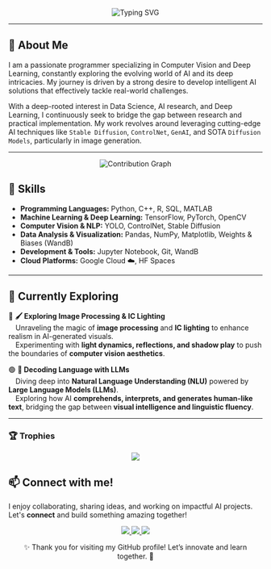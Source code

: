 <p align="center">
  <img src="https://readme-typing-svg.demolab.com?font=Fira+Code&size=40&pause=1000&color=FFFFFF&center=true&vCenter=true&width=1000&height=80&lines=Hello+there%2C+I+am+Subhansh+Malviya" alt="Typing SVG" />
</p>

---
## 🚀 About Me  
I am a passionate programmer specializing in Computer Vision and Deep Learning, constantly exploring the evolving world of AI and its deep intricacies. My journey is driven by a strong desire to develop intelligent AI solutions that effectively tackle real-world challenges.

With a deep-rooted interest in Data Science, AI research, and Deep Learning, I continuously seek to bridge the gap between research and practical implementation. My work revolves around leveraging cutting-edge AI techniques like `Stable Diffusion`, `ControlNet`, `GenAI`, and SOTA `Diffusion Models`, particularly in image generation.

---
<p align="center">
  <img src="https://github-readme-activity-graph.vercel.app/graph?username=subh-775&theme=react-dark&hide_border=true&custom_title=Contribution%20Graph&area=true&point=false&line=31C442&area_color=21914A" alt="Contribution Graph"/>
</p>

## 🎯 Skills  
- **Programming Languages:** Python, C++, R, SQL, MATLAB  
- **Machine Learning & Deep Learning:** TensorFlow, PyTorch, OpenCV  
- **Computer Vision & NLP:** YOLO, ControlNet, Stable Diffusion  
- **Data Analysis & Visualization:** Pandas, NumPy, Matplotlib, Weights & Biases (WandB)  
- **Development & Tools:** Jupyter Notebook, Git, WandB 
- **Cloud Platforms:** Google Cloud ☁️, HF Spaces  

---

## 🌟 Currently Exploring  

🔴 **🖌️ Exploring Image Processing & IC Lighting**  
&emsp;Unraveling the magic of **image processing** and **IC lighting** to enhance realism in AI-generated visuals.  
&emsp;Experimenting with **light dynamics, reflections, and shadow play** to push the boundaries of **computer vision aesthetics**.  

🟢 **🤖 Decoding Language with LLMs**  
&emsp;Diving deep into **Natural Language Understanding (NLU)** powered by **Large Language Models (LLMs)**.  
&emsp;Exploring how AI **comprehends, interprets, and generates human-like text**, bridging the gap between **visual intelligence and linguistic fluency**.  

 
---
### **🏆 Trophies**
<p align="center">
    <img src="https://github-profile-trophy.vercel.app/?username=subh-775&theme=dracula" />
</p>


## 📫 Connect with me!  
I enjoy collaborating, sharing ideas, and working on impactful AI projects. Let's **connect** and build something amazing together!  

<p align="center">
    <a href="https://huggingface.co/Subh775">
        <img src="https://img.shields.io/badge/HuggingFace-Models_&_Datasets-yellow?logo=huggingface" />
    </a>
    <a href="mailto:subhansh4268@gmail.com">
        <img src="https://img.shields.io/badge/Email-Contact_Me-red?logo=gmail&logoColor=white" />
    </a>
    <a href="https://www.linkedin.com/in/subhansh-malviya-a43b5b28b/">
        <img src="https://img.shields.io/badge/LinkedIn-Connect-blue?logo=linkedin&logoColor=white" />
    </a>
</p>

<p align="center">✨ Thank you for visiting my GitHub profile! Let’s innovate and learn together. 🚀</p>
